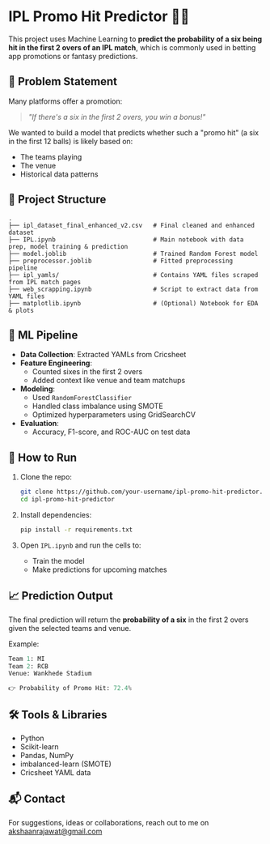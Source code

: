 
# IPL Promo Hit Predictor 🎯🏏

This project uses Machine Learning to **predict the probability of a six being hit in the first 2 overs of an IPL match**, which is commonly used in betting app promotions or fantasy predictions.

## 📌 Problem Statement

Many platforms offer a promotion:  
> *"If there's a six in the first 2 overs, you win a bonus!"*

We wanted to build a model that predicts whether such a "promo hit" (a six in the first 12 balls) is likely based on:
- The teams playing
- The venue
- Historical data patterns

## 📂 Project Structure

```
.
├── ipl_dataset_final_enhanced_v2.csv   # Final cleaned and enhanced dataset
├── IPL.ipynb                           # Main notebook with data prep, model training & prediction
├── model.joblib                        # Trained Random Forest model
├── preprocessor.joblib                 # Fitted preprocessing pipeline
├── ipl_yamls/                          # Contains YAML files scraped from IPL match pages
├── web_scrapping.ipynb                 # Script to extract data from YAML files
├── matplotlib.ipynb                    # (Optional) Notebook for EDA & plots
```

## 🧠 ML Pipeline

- **Data Collection**: Extracted YAMLs from Cricsheet
- **Feature Engineering**:
  - Counted sixes in the first 2 overs
  - Added context like venue and team matchups
- **Modeling**:
  - Used `RandomForestClassifier`
  - Handled class imbalance using SMOTE
  - Optimized hyperparameters using GridSearchCV
- **Evaluation**:
  - Accuracy, F1-score, and ROC-AUC on test data

## 🚀 How to Run

1. Clone the repo:
   ```bash
   git clone https://github.com/your-username/ipl-promo-hit-predictor.git
   cd ipl-promo-hit-predictor
   ```

2. Install dependencies:
   ```bash
   pip install -r requirements.txt
   ```

3. Open `IPL.ipynb` and run the cells to:
   - Train the model
   - Make predictions for upcoming matches

## 📈 Prediction Output

The final prediction will return the **probability of a six** in the first 2 overs given the selected teams and venue.

Example:
```python
Team 1: MI  
Team 2: RCB  
Venue: Wankhede Stadium  

👉 Probability of Promo Hit: 72.4%
```

## 🛠 Tools & Libraries
- Python
- Scikit-learn
- Pandas, NumPy
- imbalanced-learn (SMOTE)
- Cricsheet YAML data

## 📬 Contact
For suggestions, ideas or collaborations, reach out to me on akshaanrajawat@gmail.com 
